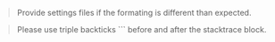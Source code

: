 > Provide settings files if the formating is different than expected.

> Please use triple backticks ``` before and after the stacktrace block.
